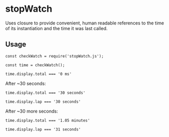 # stopWatch
Uses closure to provide convenient, human readable references to the time of its instantiation and the time it was last called.

## Usage
`const checkWatch = require('stopWatch.js');`

`const time = checkWatch();`

`time.display.total === '0 ms'`

After ~30 seconds:

`time.display.total === '30 seconds'`

`time.display.lap === '30 seconds'`

After ~30 more seconds:

`time.display.total === '1.05 minutes'`

`time.display.lap === '31 seconds'`
